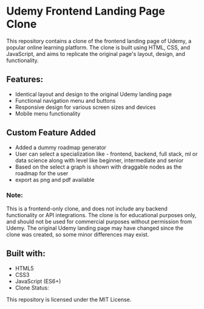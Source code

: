 # Udemy Frontend Landing Page Clone

This repository contains a clone of the frontend landing page of Udemy, a popular online learning platform. The clone is built using HTML, CSS, and JavaScript, and aims to replicate the original page's layout, design, and functionality.


## Features:
- Identical layout and design to the original Udemy landing page
- Functional navigation menu and buttons
- Responsive design for various screen sizes and devices
- Mobile menu functionality

## Custom Feature Added
- Added a dummy roadmap generator
- User can select a specialization like - frontend, backend, full stack, ml or data science along with level like beginner, intermediate and senior
- Based on the select a graph is shown with draggable nodes as the roadmap for the user
- export as png and pdf available

### Note:
This is a frontend-only clone, and does not include any backend functionality or API integrations.
The clone is for educational purposes only, and should not be used for commercial purposes without permission from Udemy.
The original Udemy landing page may have changed since the clone was created, so some minor differences may exist.


## Built with:
- HTML5
- CSS3
- JavaScript (ES6+)
- Clone Status:

This repository is licensed under the MIT License.

